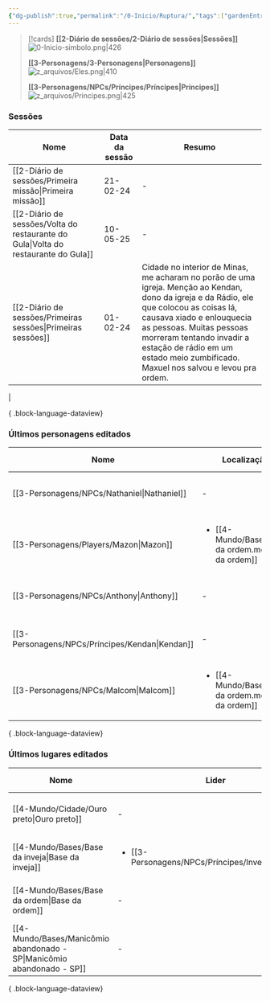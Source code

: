 ```yaml
---
{"dg-publish":true,"permalink":"/0-Inicio/Ruptura/","tags":["gardenEntry"]}
---
```


> [!cards]
>**[[2-Diário de sessões/2-Diário de sessões\|Sessões]]**
> ![0-Inicio-simbolo.png|426](/img/user/z_arquivos/0-Inicio-simbolo.png)
> 
> **[[3-Personagens/3-Personagens\|Personagens]]**
> ![z_arquivos/Eles.png|410](/img/user/z_arquivos/Eles.png)
> 
> **[[3-Personagens/NPCs/Príncipes/Príncipes\|Príncipes]]**
> ![z_arquivos/Principes.png|425](/img/user/z_arquivos/Principes.png)
### Sessões
| Nome                                                                                  | Data da sessão | Resumo                                                                                                                                                                                                                                                                                                              |
| ------------------------------------------------------------------------------------- | -------------- | ------------------------------------------------------------------------------------------------------------------------------------------------------------------------------------------------------------------------------------------------------------------------------------------------------------------- |
| [[2-Diário de sessões/Primeira missão\|Primeira missão]]                           | 21-02-24       | \-                                                                                                                                                                                                                                                                                                                  |
| [[2-Diário de sessões/Volta do restaurante do Gula\|Volta do restaurante do Gula]] | 10-05-25       | \-                                                                                                                                                                                                                                                                                                                  |
| [[2-Diário de sessões/Primeiras sessões\|Primeiras sessões]]                       | 01-02-24       | Cidade no interior de Minas, me acharam no porão de uma igreja. Menção ao Kendan, dono da igreja e da Rádio, ele que colocou as coisas lá, causava xiado e enlouquecia as pessoas. Muitas pessoas morreram tentando invadir a estação de rádio em um estado meio zumbificado. Maxuel nos salvou e levou pra ordem.
 |

{ .block-language-dataview}

### Últimos personagens editados
| Nome                                               | Localização                                                          | Equipe                                                | Status   | Última edição    |
| -------------------------------------------------- | -------------------------------------------------------------------- | ----------------------------------------------------- | -------- | ---------------- |
| [[3-Personagens/NPCs/Nathaniel\|Nathaniel]]     | \-                                                                   | \-                                                    | \-       | 11-05-25 - 11:31 |
| [[3-Personagens/Players/Mazon\|Mazon]]          | <ul><li>[[4-Mundo/Bases/Base da ordem.md\\|Base da ordem]]</li></ul> | <ul><li>[[4-Mundo/Grupos/Ordem.md\\|Ordem]]</li></ul> | Saudável | 10-05-25 - 21:15 |
| [[3-Personagens/NPCs/Anthony\|Anthony]]         | \-                                                                   | \-                                                    | Morto    | 10-05-25 - 15:55 |
| [[3-Personagens/NPCs/Príncipes/Kendan\|Kendan]] | \-                                                                   | \-                                                    | \-       | 10-05-25 - 15:40 |
| [[3-Personagens/NPCs/Malcom\|Malcom]]           | <ul><li>[[4-Mundo/Bases/Base da ordem.md\\|Base da ordem]]</li></ul> | <ul><li>[[4-Mundo/Grupos/Ordem.md\\|Ordem]]</li></ul> | Saudável | 10-05-25 - 15:34 |

{ .block-language-dataview}
### Últimos lugares editados
| Nome                                                                      | Lider                                                                 | Última edição    |
| ------------------------------------------------------------------------- | --------------------------------------------------------------------- | ---------------- |
| [[4-Mundo/Cidade/Ouro preto\|Ouro preto]]                              | \-                                                                    | 08-05-25 - 19:10 |
| [[4-Mundo/Bases/Base da inveja\|Base da inveja]]                       | <ul><li>[[3-Personagens/NPCs/Príncipes/Inveja.md\\|Inveja]]</li></ul> | 09-05-25 - 12:07 |
| [[4-Mundo/Bases/Base da ordem\|Base da ordem]]                         | \-                                                                    | 08-05-25 - 18:02 |
| [[4-Mundo/Bases/Manicômio abandonado - SP\|Manicômio abandonado - SP]] | \-                                                                    | 11-05-25 - 11:29 |

{ .block-language-dataview}


